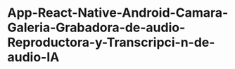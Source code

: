 # App-React-Native-Android-Camara-Galeria-Grabadora-de-audio-Reproductora-y-Transcripci-n-de-audio-IA